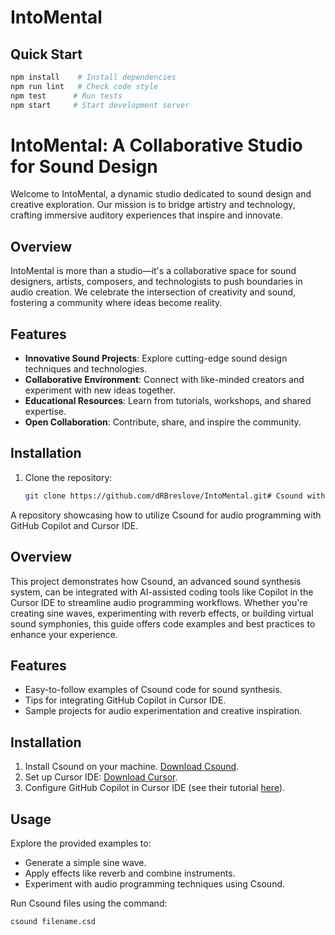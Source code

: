 # IntoMental

## Quick Start
```bash
npm install    # Install dependencies
npm run lint   # Check code style
npm test      # Run tests
npm start     # Start development server
```

# IntoMental: A Collaborative Studio for Sound Design

Welcome to IntoMental, a dynamic studio dedicated to sound design and creative exploration. Our mission is to bridge artistry and technology, crafting immersive auditory experiences that inspire and innovate.

## Overview
IntoMental is more than a studio—it's a collaborative space for sound designers, artists, composers, and technologists to push boundaries in audio creation. We celebrate the intersection of creativity and sound, fostering a community where ideas become reality.

## Features
- **Innovative Sound Projects**: Explore cutting-edge sound design techniques and technologies.
- **Collaborative Environment**: Connect with like-minded creators and experiment with new ideas together.
- **Educational Resources**: Learn from tutorials, workshops, and shared expertise.
- **Open Collaboration**: Contribute, share, and inspire the community.

## Installation
1. Clone the repository:
   ```bash
   git clone https://github.com/dRBreslove/IntoMental.git# Csound with Copilot and Cursor IDE

A repository showcasing how to utilize Csound for audio programming with GitHub Copilot and Cursor IDE.

## Overview
This project demonstrates how Csound, an advanced sound synthesis system, can be integrated with AI-assisted coding tools like Copilot in the Cursor IDE to streamline audio programming workflows. Whether you're creating sine waves, experimenting with reverb effects, or building virtual sound symphonies, this guide offers code examples and best practices to enhance your experience.

## Features
- Easy-to-follow examples of Csound code for sound synthesis.
- Tips for integrating GitHub Copilot in Cursor IDE.
- Sample projects for audio experimentation and creative inspiration.

## Installation
1. Install Csound on your machine. [Download Csound](https://csound.com/download.html).
2. Set up Cursor IDE: [Download Cursor](https://cursor.fan).
3. Configure GitHub Copilot in Cursor IDE (see their tutorial [here](https://cursor.fan/tutorial/HowTo/how-to-configure-github-copilot-in-cursor/)).

## Usage
Explore the provided examples to:
- Generate a simple sine wave.
- Apply effects like reverb and combine instruments.
- Experiment with audio programming techniques using Csound.

Run Csound files using the command:
```bash
csound filename.csd
